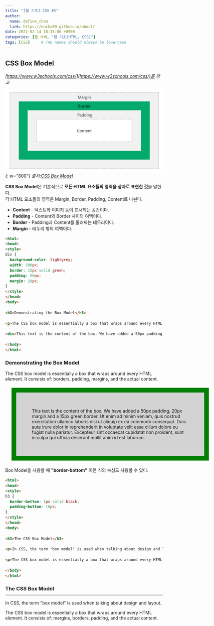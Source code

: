 ```yaml
---
title: "[웹 기초] CSS #2"
author:
  name: define_chan
  link: https://eucha09.github.io/about/
date: 2022-02-14 18:15:00 +0900
categories: [웹 서버, "웹 기초(HTML, CSS)"]
tags: [CSS]     # TAG names should always be lowercase
---
```


## **CSS Box Model**

_[https://www.w3schools.com/css/](https://www.w3schools.com/css/)를 참고_

![CSS Box Model](/assets/img/posts/webserver/css_boxmodel.png){: w="800"}
_출처:[CSS Box Model](https://www.w3schools.com/css/css_boxmodel.asp)_

**CSS Box Model**은 기본적으로 **모든 HTML 요소들의 영역을 상자로 표현한 것**을 말한다.   
각 HTML 요소들의 영역은 Margin, Border, Padding, Content로 나뉜다.

* **Content** - 텍스트와 이미지 등이 표시되는 공간이다.
* **Padding** - Content와 Border 사이의 여백이다.
* **Border** - Padding과 Content를 둘러싸는 테두리이다.
* **Margin** - 테두리 밖의 여백이다.

```html
<html>
<head>
<style>
div {
  background-color: lightgrey;
  width: 500px;
  border: 15px solid green;
  padding: 50px;
  margin: 20px;
}
</style>
</head>
<body>

<h3>Demonstrating the Box Model</h3>

<p>The CSS box model is essentially a box that wraps around every HTML element. It consists of: borders, padding, margins, and the actual content.</p>

<div>This text is the content of the box. We have added a 50px padding, 20px margin and a 15px green border. Ut enim ad minim veniam, quis nostrud exercitation ullamco laboris nisi ut aliquip ex ea commodo consequat. Duis aute irure dolor in reprehenderit in voluptate velit esse cillum dolore eu fugiat nulla pariatur. Excepteur sint occaecat cupidatat non proident, sunt in culpa qui officia deserunt mollit anim id est laborum.</div>

</body>
</html>
```
<html>
<head>
<style>
.box {
  background-color: lightgrey;
  width: 500px;
  border: 15px solid green;
  padding: 50px;
  margin: 20px;
}
</style>
</head>
<body>

<h3>Demonstrating the Box Model</h3>

<p>The CSS box model is essentially a box that wraps around every HTML element. It consists of: borders, padding, margins, and the actual content.</p>

<div class="box">This text is the content of the box. We have added a 50px padding, 20px margin and a 15px green border. Ut enim ad minim veniam, quis nostrud exercitation ullamco laboris nisi ut aliquip ex ea commodo consequat. Duis aute irure dolor in reprehenderit in voluptate velit esse cillum dolore eu fugiat nulla pariatur. Excepteur sint occaecat cupidatat non proident, sunt in culpa qui officia deserunt mollit anim id est laborum.</div>

</body>
</html>

Box Model을 사용할 때 **"border-bottom"** 이런 식의 속성도 사용할 수 있다.

```html
<html>
<head>
<style>
h3 {
  border-bottom: 1px solid black;
  padding-bottom: 10px;
}
</style>
</head>
<body>

<h3>The CSS Box Model</h3>

<p>In CSS, the term "box model" is used when talking about design and layout.</p>

<p>The CSS box model is essentially a box that wraps around every HTML element. It consists of: margins, borders, padding, and the actual content.</p>

</body>
</html>
```
<html>
<head>
<style>
.hbox {
  border-bottom: 1px solid black;
  padding-bottom: 10px;
}
</style>
</head>
<body>

<h3 class="hbox">The CSS Box Model</h3>

<p>In CSS, the term "box model" is used when talking about design and layout.</p>

<p>The CSS box model is essentially a box that wraps around every HTML element. It consists of: margins, borders, padding, and the actual content.</p>

</body>
</html>
